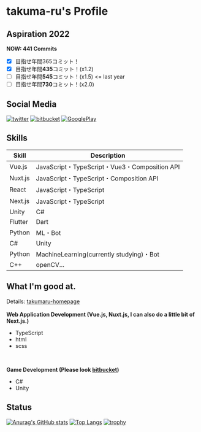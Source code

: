 # takuma-ru's Profile

## Aspiration 2022
**NOW: 441 Commits**
- [x] 目指せ年間365コミット！
- [x] 目指せ年間**435**コミット！(x1.2)
- [ ] 目指せ年間**545**コミット！(x1.5) <= last year
- [ ] 目指せ年間**730**コミット！(x2.0)

## Social Media
[![twitter](https://img.shields.io/badge/Twitter-takumaru_2222-1DA1F2.svg?style=for-the-badge)](https://twitter.com/takumaru_2222)
[![bitbucket](https://img.shields.io/badge/Bitbucket-takuma–ru-1A74ED.svg?style=for-the-badge)](https://bitbucket.org/takuma-ru)
[![GooglePlay](https://img.shields.io/badge/GooglePlay-takuma–ru-DB4437.svg?style=for-the-badge)](https://play.google.com/store/apps/dev?id=7473198602481823619)

## Skills
| Skill | Description |
| -- | -- |
| Vue.js | JavaScript・TypeScript・Vue3・Composition API |
| Nuxt.js | JavaScript・TypeScript・Composition API |
| React | JavaScript・TypeScript |
| Next.js | JavaScript・TypeScript |
| Unity | C# |
| Flutter | Dart |
| Python | ML・Bot |
| C# | Unity |
| Python | MachineLearning(currently studying)・Bot |
| C++ | openCV... |

## What I'm good at.
Details: [takumaru-homepage](https://takumaru-homepage.vercel.app/)<br>
<br>
**Web Application Development (Vue.js, Nuxt.js, I can also do a little bit of Next.js.)**<br>
- TypeScript<br>
- html<br>
- scss
<br>

**Game Development (Please look [bitbucket](https://bitbucket.org/takuma-ru/))**<br>
- C#<br>
- Unity<br>

## Status
[![Anurag's GitHub stats](https://github-readme-stats.vercel.app/api?username=takuma-ru&count_private=true&show_icons=true&include_all_commits=false&line_height=40)](https://github.com/anuraghazra/github-readme-stats)
[![Top Langs](https://github-readme-stats.vercel.app/api/top-langs/?username=takuma-ru&count_private=true&langs_count=5&line_height=40)](https://github.com/anuraghazra/github-readme-stats)
[![trophy](https://github-profile-trophy.vercel.app/?username=takuma-ru&theme=onedark&column=7
)](https://github.com/ryo-ma/github-profile-trophy)
